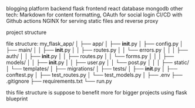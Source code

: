 blogging platform
backend flask
frontend react
database mongodb
other tech: Markdown for content formatting, OAuth for social login
CI/CD with Github actions
NGINX for serving static files and reverse proxy


project structure

file structure:
my_flask_app/
│
├── app/
│   ├── __init__.py
│   ├── config.py
│   ├── main/
│   │   ├── __init__.py
│   │   ├── routes.py
│   │   └── errors.py
│   │
│   ├── auth/
│   │   ├── __init__.py
│   │   ├── routes.py
│   │   └── forms.py
│   │
│   ├── models/
│   │   ├── __init__.py
│   │   ├── user.py
│   │   └── post.py
│   │
│   ├── static/
│   └── templates/
│
├── migrations/
│
├── tests/
│   ├── __init__.py
│   ├── conftest.py
│   ├── test_routes.py
│   └── test_models.py
│
├── .env
├── .gitignore
├── requirements.txt
└── run.py



this file structure is suppose to benefit more for bigger projects using flask blueprint